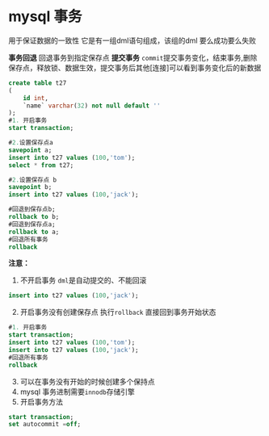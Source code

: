 # mysql 事务

用于保证数据的一致性 它是有一组dml语句组成，该组的dml 要么成功要么失败

**事务回退**
    回退事务到指定保存点
**提交事务** 
    `commit`提交事务变化，结束事务,删除保存点，释放锁、数据生效，提交事务后其他[连接]可以看到事务变化后的新数据   
    
```sql
create table t27
(
    id int,
    `name` varchar(32) not null default ''
);
#1. 开启事务
start transaction;

#2.设置保存点a
savepoint a;
insert into t27 values (100,'tom');
select * from t27;

#2.设置保存点 b
savepoint b;
insert into t27 values (100,'jack');

#回退到保存点b;
rollback to b;
#回退到保存点a;
rollback to a;
#回退所有事务
rollback
```    
**注意：**
1. 不开启事务 `dml`是自动提交的、不能回滚
```sql
insert into t27 values (100,'jack');
```
2. 开启事务没有创建保存点 执行`rollback` 直接回到事务开始状态
```sql
#1. 开启事务
start transaction;
insert into t27 values (100,'tom');
insert into t27 values (100,'jack');
#回退所有事务
rollback
```
3. 可以在事务没有开始的时候创建多个保持点
4. mysql 事务进制需要`innodb`存储引擎
5. 开启事务方法
```sql
start transaction;
set autocommit =off;
```  